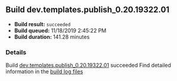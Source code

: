 ## Build dev.templates.publish_0.20.19322.01
- **Build result:** `succeeded`
- **Build queued:** 11/18/2019 2:45:22 PM
- **Build duration:** 141.28 minutes
### Details
Build [dev.templates.publish_0.20.19322.01](https://winappstudio.visualstudio.com/web/build.aspx?pcguid=a4ef43be-68ce-4195-a619-079b4d9834c2&builduri=vstfs%3a%2f%2f%2fBuild%2fBuild%2f31939) succeeded
Find detailed information in the [build log files]()
